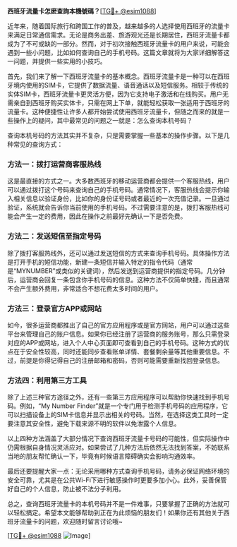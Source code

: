**西班牙流量卡怎麽查詢本機號碼？**[[TG💪+ @esim1088](https://t.me/s/esim1088)]

近年来，随着国际旅行和跨国工作的普及，越来越多的人选择使用西班牙的流量卡来满足日常通信需求。无论是商务出差、旅游观光还是长期居住，西班牙流量卡都成为了不可或缺的一部分。然而，对于初次接触西班牙流量卡的用户来说，可能会遇到一些小问题，比如如何查询自己的手机号码。这篇文章就将为大家详细解答这一问题，并提供一些实用的小技巧。

首先，我们来了解一下西班牙流量卡的基本概念。西班牙流量卡是一种可以在西班牙境内使用的SIM卡，它提供了数据流量、语音通话以及短信服务。相较于传统的实体SIM卡，西班牙流量卡更灵活方便，因为它支持电子激活和在线购买。用户无需亲自到西班牙购买实体卡，只需在网上下单，就能轻松获取一张适用于西班牙的流量卡。这种便捷性让许多人都开始尝试使用西班牙流量卡，但随之而来的就是一些操作上的疑问，其中最常见的问题之一就是：怎么查询本机号码？

查询本机号码的方法其实并不复杂，只是需要掌握一些基本的操作步骤。以下是几种常见的查询方式：

### 方法一：拨打运营商客服热线

这是最直接的方式之一。大多数西班牙的移动运营商都会提供一个客服热线，用户可以通过拨打这个号码来查询自己的手机号码。通常情况下，客服热线会提示你输入相关信息以验证身份，比如你的身份证号码或者最近的一次充值记录。一旦通过验证，系统就会告诉你当前使用的手机号码。不过需要注意的是，拨打客服热线可能会产生一定的费用，因此在操作之前最好先确认一下是否免费。

### 方法二：发送短信至指定号码

除了拨打客服热线外，还可以通过发送短信的方式来查询手机号码。具体操作方法是打开手机的短信功能，新建一条短信并输入特定的指令代码（通常是“MYNUMBER”或类似的关键词），然后发送到运营商提供的指定号码。几分钟后，运营商会回复一条包含你手机号码的信息。这种方法不仅简单快捷，而且通常不会产生额外费用，非常适合不想花费太多时间的用户。

### 方法三：登录官方APP或网站

如今，很多运营商都推出了自己的官方应用程序或是官方网站，用户可以通过这些平台来管理自己的账户信息。如果你已经注册了运营商的服务账号，那么只需登录对应的APP或网站，进入个人中心页面即可查看到自己的手机号码。这种方式的优点在于安全性较高，同时还能同步查看账单详情、套餐剩余量等其他重要信息。不过，前提是你得记得自己的注册邮箱和密码，否则可能需要重新找回登录信息。

### 方法四：利用第三方工具

除了上述三种官方途径之外，还有一些第三方应用程序可以帮助你快速找到手机号码。例如，“My Number Finder”就是一个专门用于检测手机号码的应用程序，它可以扫描设备上的SIM卡信息并显示出相关的号码。当然，在选择这类工具时一定要注意其安全性，避免下载来源不明的软件以免泄露个人信息。

以上四种方法涵盖了大部分情况下查询西班牙流量卡号码的可能性，但实际操作中仍需根据自身情况灵活应对。如果尝试了几种方法后依然无法找到答案，不妨联系当地的朋友帮忙确认一下，毕竟有时候语言障碍确实会影响沟通效率。

最后还要提醒大家一点：无论采用哪种方式查询手机号码，请务必保证网络环境的安全可靠，尤其是在公共Wi-Fi下进行敏感操作时更要多加小心。此外，妥善保管好自己的个人信息，防止被不法分子利用。

总之，查询西班牙流量卡的本机号码并不是一件难事，只要掌握了正确的方法就可以轻松搞定。希望本文能够帮助到正在为此烦恼的朋友们！如果你还有其他关于西班牙流量卡的问题，欢迎随时留言讨论哦~

[[TG💪+ @esim1088](https://t.me/s/esim1088) ![Image](https://i.postimg.cc/4NQfJmqS/Snipaste-2025-05-13-00-14-12.png)]